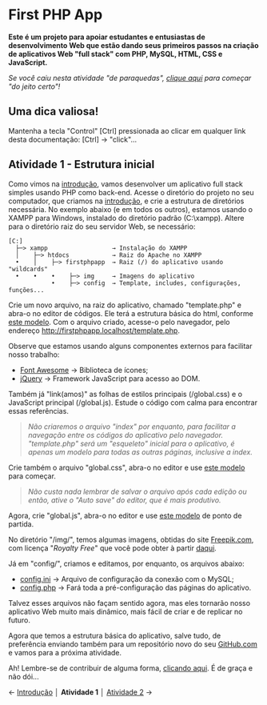 # First PHP App

**Este é um projeto para apoiar estudantes e entusiastas de desenvolvimento Web que estão dando seus primeiros passos na criação de aplicativos Web "full stack" com PHP, MySQL, HTML, CSS e JavaScript.**

*Se você caiu nesta atividade "de paraquedas", [clique aqui](https://github.com/Luferat/firstphpapp) para começar "do jeito certo"!*

## Uma dica valiosa!

Mantenha a tecla "Control" [Ctrl] pressionada ao clicar em qualquer link desta documentação: [Ctrl] → "click"...

## Atividade 1 - Estrutura inicial

Como vimos na [introdução](https://github.com/Luferat/firstphpapp), vamos desenvolver um aplicativo full stack simples usando PHP como back-end. Acesse o diretório do projeto no seu computador, que criamos na [introdução](https://github.com/Luferat/firstphpapp), e crie a estrutura de diretórios necessária. No exemplo abaixo (e em todos os outros), estamos usando o XAMPP para Windows, instalado do diretório padrão (C:\xampp\). Altere para o diretório raiz do seu servidor Web, se necessário:

	[C:]
	  ├─> xampp                  → Instalação do XAMPP
	  │    ├─> htdocs            → Raiz do Apache no XAMPP
	  •    │    ├─> firstphpapp  → Raiz (/) do aplicativo usando "wildcards"
	  •    •    •    ├─> img     → Imagens do aplicativo
	            •    ├─> config  → Template, includes, configurações, funções...

Crie um novo arquivo, na raiz do aplicativo, chamado "template.php" e abra-o no editor de códigos. Ele terá a estrutura básica do html, conforme [este modelo](https://raw.githubusercontent.com/Luferat/firstphpapp/Atividade_01/template.php). Com o arquivo criado, acesse-o pelo navegador, pelo endereço http://firstphpapp.localhost/template.php.

Observe que estamos usando alguns componentes externos para facilitar nosso trabalho:
 - [Font Awesome](https://fontawesome.com/) → Biblioteca de ícones;
 - [jQuery](https://jquery.com/) → Framework JavaScript para acesso ao DOM.

Também já "link(amos)" as folhas de estilos principais (/global.css) e o JavaScript principal (/global.js). Estude o código com calma para encontrar essas referências.

> *Não criaremos o arquivo "index" por enquanto, para facilitar a navegação entre os códigos do aplicativo pelo navegador. "template.php" será um "esqueleto" inicial para o aplicativo, é apenas um modelo para todas as outras páginas, inclusive a index.*

Crie também o arquivo "global.css", abra-o no editor e use [este modelo](https://raw.githubusercontent.com/Luferat/firstphpapp/Atividade_01/global.css) para começar.

> *Não custa nada lembrar de salvar o arquivo após cada edição ou então, ative o "Auto save" do editor, que é mais produtivo.*

Agora, crie "global.js", abra-o no editor e use [este modelo](https://raw.githubusercontent.com/Luferat/firstphpapp/Atividade_01/global.js) de ponto de partida.

No diretório "/img/", temos algumas imagens, obtidas do site [Freepik.com](https://www.freepik.com/), com licença "*Royalty Free*" que você pode obter à partir [daqui](https://github.com/Luferat/firstphpapp/tree/Atividade_01/img).

Já em "config/", criamos e editamos, por enquanto, os arquivos abaixo:

 - [config.ini](https://raw.githubusercontent.com/Luferat/firstphpapp/Atividade_01/config/config.ini) → Arquivo de configuração da conexão com o MySQL;
 - [config.php](https://raw.githubusercontent.com/Luferat/firstphpapp/Atividade_01/config/config.php) → Fará toda a pré-configuração das páginas do aplicativo. 

Talvez esses arquivos não façam sentido agora, mas eles tornarão nosso aplicativo Web muito mais dinâmico, mais fácil de criar e de replicar no futuro.

Agora que temos a estrutura básica do aplicativo, salve tudo, de preferência enviando também para um repositório novo do seu [GitHub.com](https://github.com/) e vamos para a próxima atividade.

Ah! Lembre-se de contribuir de alguma forma, [clicando aqui](https://github.com/Luferat/firstphpapp/issues). É de graça e não dói...

← [Introdução](https://github.com/Luferat/firstphpapp) │ **Atividade 1** │ [Atividade 2](https://github.com/Luferat/firstphpapp/tree/Atividade_02) →